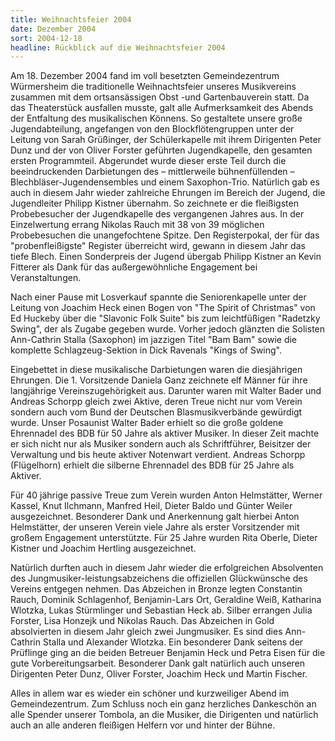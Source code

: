 ```yaml
---
title: Weihnachtsfeier 2004
date: Dezember 2004
sort: 2004-12-18
headline: Rückblick auf die Weihnachtsfeier 2004
---
```


Am 18. Dezember 2004 fand im voll besetzten Gemeindezentrum Würmersheim die traditionelle Weihnachtsfeier unseres Musikvereins zusammen mit dem ortsansässigen Obst -und Gartenbauverein statt. Da das Theaterstück ausfallen musste, galt alle Aufmerksamkeit des Abends der Entfaltung des musikalischen Könnens. So gestaltete unsere große Jugendabteilung, angefangen von den Blockflötengruppen unter der Leitung von Sarah Grüßinger, der Schülerkapelle mit ihrem Dirigenten Peter Dunz und der von Oliver Forster geführten Jugendkapelle, den gesamten ersten Programmteil. Abgerundet wurde dieser erste Teil durch die beeindruckenden Darbietungen des – mittlerweile bühnenfüllenden – Blechbläser-Jugendensembles und einem Saxophon-Trio. Natürlich gab es auch in diesem Jahr wieder zahlreiche Ehrungen im Bereich der Jugend, die Jugendleiter Philipp Kistner übernahm. So zeichnete er die fleißigsten Probebesucher der Jugendkapelle des vergangenen Jahres aus. In der Einzelwertung errang Nikolas Rauch mit 38 von 39 möglichen Probebesuchen die unangefochtene Spitze. Den Registerpokal, der für das "probenfleißigste" Register überreicht wird, gewann in diesem Jahr das tiefe Blech. Einen Sonderpreis der Jugend übergab Philipp Kistner an Kevin Fitterer als Dank für das außergewöhnliche Engagement bei Veranstaltungen. 

 

Nach einer Pause mit Losverkauf spannte die Seniorenkapelle unter der Leitung von Joachim Heck einen Bogen von "The Spirit of Christmas" von Ed Huckeby über die "Slavonic Folk Suite" bis zum leichtfüßigen "Radetzky Swing", der als Zugabe gegeben wurde. Vorher jedoch glänzten die Solisten Ann-Cathrin Stalla (Saxophon) im jazzigen Titel "Bam Bam" sowie die komplette Schlagzeug-Sektion in Dick Ravenals "Kings of Swing".

 

Eingebettet in diese musikalische Darbietungen waren die diesjährigen Ehrungen. Die 1. Vorsitzende Daniela Ganz zeichnete elf Männer für ihre langjährige Vereinszugehörigkeit aus. Darunter waren mit Walter Bader und Andreas Schorpp gleich zwei Aktive, deren Treue nicht nur vom Verein sondern auch vom Bund der Deutschen Blasmusikverbände gewürdigt wurde. Unser Posaunist Walter Bader erhielt so die große goldene Ehrennadel des BDB für 50 Jahre als aktiver Musiker. In dieser Zeit machte er sich nicht nur als Musiker sondern auch als Schriftführer, Beisitzer der Verwaltung und bis heute aktiver Notenwart verdient. Andreas Schorpp (Flügelhorn) erhielt die silberne Ehrennadel des BDB für 25 Jahre als Aktiver.

 

Für 40 jährige passive Treue zum Verein wurden Anton Helmstätter, Werner Kassel, Knut Ilchmann, Manfred Heil, Dieter Baldo und Günter Weiler ausgezeichnet. Besonderer Dank und Anerkennung galt hierbei Anton Helmstätter, der unseren Verein viele Jahre als erster Vorsitzender mit großem Engagement unterstützte. Für 25 Jahre wurden Rita Oberle, Dieter Kistner und Joachim Hertling ausgezeichnet.

 

Natürlich durften auch in diesem Jahr wieder die erfolgreichen Absolventen des Jungmusiker-leistungsabzeichens die offiziellen Glückwünsche des Vereins entgegen nehmen. Das Abzeichen in Bronze legten Constantin Rauch, Dominik Schlagenhof, Benjamin-Lars Ort, Geraldine Weiß, Katharina Wlotzka, Lukas Stürmlinger und Sebastian Heck ab. Silber errangen Julia Forster, Lisa Honzejk und Nikolas Rauch. Das Abzeichen in Gold absolvierten in diesem Jahr gleich zwei Jungmusiker. Es sind dies Ann-Cathrin Stalla und Alexander Wlotzka. Ein besonderer Dank seitens der Prüflinge ging an die beiden Betreuer Benjamin Heck und Petra Eisen für die gute Vorbereitungsarbeit. Besonderer Dank galt natürlich auch unseren Dirigenten Peter Dunz, Oliver Forster, Joachim Heck und Martin Fischer.

 

Alles in allem war es wieder ein schöner und kurzweiliger Abend im Gemeindezentrum. Zum Schluss noch ein ganz herzliches Dankeschön an alle Spender unserer Tombola, an die Musiker, die Dirigenten und natürlich auch an alle anderen fleißigen Helfern vor und hinter der Bühne.

